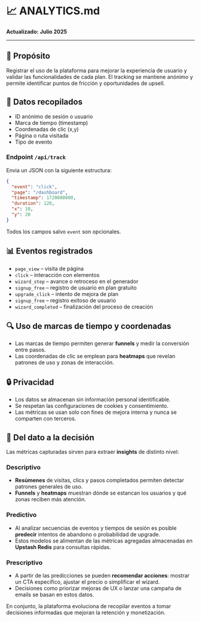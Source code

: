# 📈 ANALYTICS.md

**Actualizado:** **Julio 2025**

---

## 🌟 Propósito

Registrar el uso de la plataforma para mejorar la experiencia de usuario y validar las funcionalidades de cada plan. El tracking se mantiene anónimo y permite identificar puntos de fricción y oportunidades de upsell.

## 📁 Datos recopilados

- ID anónimo de sesión o usuario
- Marca de tiempo (timestamp)
- Coordenadas de clic (x,y)
- Página o ruta visitada
- Tipo de evento

### Endpoint `/api/track`

Envia un JSON con la siguiente estructura:

```json
{
  "event": "click",
  "page": "/dashboard",
  "timestamp": 1720000000,
  "duration": 120,
  "x": 10,
  "y": 20
}
```

Todos los campos salvo `event` son opcionales.

## 📊 Eventos registrados

- `page_view` – visita de página
- `click` – interacción con elementos
- `wizard_step` – avance o retroceso en el generador
- `signup_free` – registro de usuario en plan gratuito
- `upgrade_click` – intento de mejora de plan
- `signup_free` – registro exitoso de usuario
- `wizard_completed` – finalización del proceso de creación

## 🔍 Uso de marcas de tiempo y coordenadas

- Las marcas de tiempo permiten generar **funnels** y medir la conversión entre pasos.
- Las coordenadas de clic se emplean para **heatmaps** que revelan patrones de uso y zonas de interacción.

## 🔒 Privacidad

- Los datos se almacenan sin información personal identificable.
- Se respetan las configuraciones de cookies y consentimiento.
- Las métricas se usan solo con fines de mejora interna y nunca se comparten con terceros.

## 🧠 Del dato a la decisión

Las métricas capturadas sirven para extraer **insights** de distinto nivel:

### Descriptivo

- **Resúmenes** de visitas, clics y pasos completados permiten detectar patrones generales de uso.
- **Funnels** y **heatmaps** muestran dónde se estancan los usuarios y qué zonas reciben más atención.

### Predictivo

- Al analizar secuencias de eventos y tiempos de sesión es posible **predecir** intentos de abandono o probabilidad de upgrade.
- Estos modelos se alimentan de las métricas agregadas almacenadas en **Upstash Redis** para consultas rápidas.

### Prescriptivo

- A partir de las predicciones se pueden **recomendar acciones**: mostrar un CTA específico, ajustar el precio o simplificar el wizard.
- Decisiones como priorizar mejoras de UX o lanzar una campaña de emails se basan en estos datos.

En conjunto, la plataforma evoluciona de recopilar eventos a tomar decisiones informadas que mejoran la retención y monetización.
